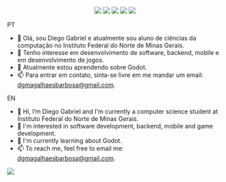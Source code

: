 <p align = center>
  <img src="https://img.shields.io/badge/Java-ED8B00?style=for-the-badge&logo=java&logoColor=white" /> <img src="https://img.shields.io/badge/Dart-0175C2?style=for-the-badge&logo=dart&logoColor=white" />
  <img src="https://img.shields.io/badge/Flutter-02569B?style=for-the-badge&logo=flutter&logoColor=white" />
  <img src="https://img.shields.io/badge/Unity-100000?style=for-the-badge&logo=unity&logoColor=white" />
  <img src="https://img.shields.io/badge/C%23-239120?style=for-the-badge&logo=c-sharp&logoColor=white" />
</p>


PT

- 👋 Olá, sou Diego Gabriel e atualmente sou aluno de ciências da computação no Instituto Federal do Norte de Minas Gerais.
- 👀 Tenho interesse em desenvolvimento de software, backend, mobile e em desenvolvimento de jogos. 
- 🌱 Atualmente estou aprendendo sobre Godot.
- 📫 Para entrar em contato, sinta-se livre em me mandar um email: dgmagalhaesbarbosa@gmail.com.

EN

- 👋 Hi, I’m Diego Gabriel and I'm currently a computer science student at Instituto Federal do Norte de Minas Gerais.
- 👀 I'm interested in software development, backend, mobile and game development.
- 🌱 I'm currently learning about Godot.
- 📫 To reach me, feel free to email me: dgmagalhaesbarbosa@gmail.com.

![](https://github.com/DiegogMagalhaes/lain.gif)

<!---
DiegogMagalhaes/DiegogMagalhaes is a ✨ special ✨ repository because its `README.md` (this file) appears on your GitHub profile.
You can click the Preview link to take a look at your changes.
--->
